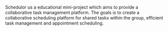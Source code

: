 Schedulor us a educational mini-project which aims to provide a collaborative task management platform. The goals is to create a collaborative scheduling platform for shared tasks within the group, efficient task management and appointment scheduling.

